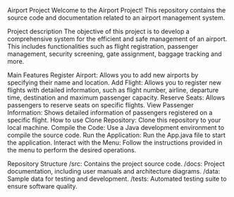 Airport Project
Welcome to the Airport Project! This repository contains the source code and documentation related to an airport management system.

Project description
The objective of this project is to develop a comprehensive system for the efficient and safe management of an airport. This includes functionalities such as flight registration, passenger management, security screening, gate assignment, baggage tracking and more.

Main Features
Register Airport: Allows you to add new airports by specifying their name and location.
Add Flight: Allows you to register new flights with detailed information, such as flight number, airline, departure time, destination and maximum passenger capacity.
Reserve Seats: Allows passengers to reserve seats on specific flights.
View Passenger Information: Shows detailed information of passengers registered on a specific flight.
How to use
Clone Repository: Clone this repository to your local machine.
Compile the Code: Use a Java development environment to compile the source code.
Run the Application: Run the App.java file to start the application.
Interact with the Menu: Follow the instructions provided in the menu to perform the desired operations.

Repository Structure
/src: Contains the project source code.
/docs: Project documentation, including user manuals and architecture diagrams.
/data: Sample data for testing and development.
/tests: Automated testing suite to ensure software quality.

